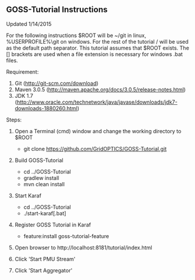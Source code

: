 ## GOSS-Tutorial Instructions

Updated 1/14/2015

For the following instructions $ROOT will be ~/git in linux, %USERPROFILE%\git on windows.  For the rest of the tutorial / will be used as the default path separator.  This tutorial assumes that $ROOT exists.  The [] brackets are used when a file extension is necessary for windows .bat files.

Requirement:
1. Git (http://git-scm.com/download)
2. Maven 3.0.5 (http://maven.apache.org/docs/3.0.5/release-notes.html)
3. JDK 1.7 (http://www.oracle.com/technetwork/java/javase/downloads/jdk7-downloads-1880260.html)

Steps:
1. Open a Terminal (cmd) window and change the working directory to $ROOT
	* git clone https://github.com/GridOPTICS/GOSS-Tutorial.git

4. Build GOSS-Tutorial
	* cd ../GOSS-Tutorial
	* gradlew install
	* mvn clean install
	
5. Start Karaf
	* cd ../GOSS-Tutorial
	* ./start-karaf[.bat]
	
6. Register GOSS Tutorial in Karaf
	* feature:install goss-tutorial-feature 

7. Open browser to http://localhost:8181/tutorial/index.html
8. Click 'Start PMU Stream'
9. Click 'Start Aggregator'
 

